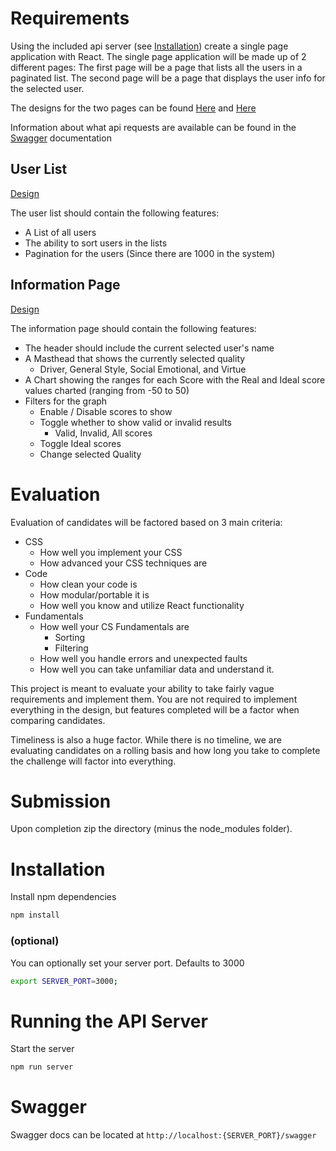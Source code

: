 # Requirements
Using the included api server (see [Installation](#installation)) create a single page application with React. The single page application will be made up of 2 different pages: The first page will be a page that lists all the users in a paginated list. The second page will be a page that displays the user info for the selected user.

The designs for the two pages can be found [Here](./Designs/Inform.png) and [Here](./Designs/UserList.png)

Information about what api requests are available can be found in the [Swagger](#swagger) documentation

## User List
[Design](./Designs/UserList.png)

The user list should contain the following features:

- A List of all users
- The ability to sort users in the lists
- Pagination for the users (Since there are 1000 in the system)

## Information Page
[Design](./Designs/Inform.png)

The information page should contain the following features:

- The header should include the current selected user's name
- A Masthead that shows the currently selected quality
  - Driver, General Style, Social Emotional, and Virtue
- A Chart showing the ranges for each Score with the Real and Ideal score values charted (ranging from -50 to 50)
- Filters for the graph
  - Enable / Disable scores to show
  - Toggle whether to show valid or invalid results
    - Valid, Invalid, All scores
  - Toggle Ideal scores
  - Change selected Quality

# Evaluation
Evaluation of candidates will be factored based on 3 main criteria:

- CSS
  - How well you implement your CSS
  - How advanced your CSS techniques are
- Code
  - How clean your code is
  - How modular/portable it is
  - How well you know and utilize React functionality
- Fundamentals
  - How well your CS Fundamentals are
    - Sorting
    - Filtering
  - How well you handle errors and unexpected faults
  - How well you can take unfamiliar data and understand it.

This project is meant to evaluate your ability to take fairly vague requirements and implement them. You are not required to implement everything in the design, but features completed will be a factor when comparing candidates.

Timeliness is also a huge factor. While there is no timeline, we are evaluating candidates on a rolling basis and how long you take to complete the challenge will factor into everything.

# Submission
Upon completion zip the directory (minus the node_modules folder).

# Installation
Install npm dependencies
```bash
npm install
```

### (optional)
You can optionally set your server port. Defaults to 3000
```bash
export SERVER_PORT=3000;
```

# Running the API Server
Start the server
```bash
npm run server
```

# Swagger
Swagger docs can be located at `http://localhost:{SERVER_PORT}/swagger`
